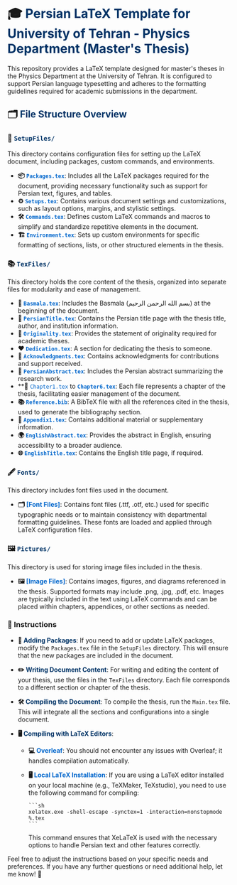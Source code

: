 # 🎓 <span style="color: #003366;">Persian LaTeX Template for University of Tehran - Physics Department (Master's Thesis)</span>

This repository provides a LaTeX template designed for master's theses
in the Physics Department at the University of Tehran. It is configured
to support Persian language typesetting and adheres to the formatting
guidelines required for academic submissions in the department.

## 🗂️ <span style="color: #003366;">File Structure Overview</span>

### 📁 <span style="color: #003366;">`SetupFiles/`</span>

This directory contains configuration files for setting up the LaTeX
document, including packages, custom commands, and environments.

  - **📦 <span style="color: #0066cc;">`Packages.tex`</span>**: Includes
    all the LaTeX packages required for the document, providing
    necessary functionality such as support for Persian text, figures,
    and tables.
  - **⚙️ <span style="color: #0066cc;">`Setups.tex`</span>**: Contains
    various document settings and customizations, such as layout
    options, margins, and stylistic settings.
  - **🛠️ <span style="color: #0066cc;">`Commands.tex`</span>**: Defines
    custom LaTeX commands and macros to simplify and standardize
    repetitive elements in the document.
  - **🏗️ <span style="color: #0066cc;">`Environment.tex`</span>**: Sets
    up custom environments for specific formatting of sections, lists,
    or other structured elements in the thesis.

### 📚 <span style="color: #003366;">`TexFiles/`</span>

This directory holds the core content of the thesis, organized into
separate files for modularity and ease of management.

  - **📜 <span style="color: #0066cc;">`Basmala.tex`</span>**: Includes
    the Basmala (بسم الله الرحمن الرحيم) at the beginning of the
    document.
  - **📑 <span style="color: #0066cc;">`PersianTitle.tex`</span>**:
    Contains the Persian title page with the thesis title, author, and
    institution information.
  - **📝 <span style="color: #0066cc;">`Originality.tex`</span>**:
    Provides the statement of originality required for academic theses.
  - **❤️ <span style="color: #0066cc;">`Dedication.tex`</span>**: A
    section for dedicating the thesis to someone.
  - **🙏 <span style="color: #0066cc;">`Acknowledgments.tex`</span>**:
    Contains acknowledgments for contributions and support received.
  - **📝 <span style="color: #0066cc;">`PersianAbstract.tex`</span>**:
    Includes the Persian abstract summarizing the research work.
  - \*\*📖 <span style="color: #0066cc;">`Chapter1.tex`</span> to
    **<span style="color: #0066cc;">`Chapter6.tex`</span>**: Each file
    represents a chapter of the thesis, facilitating easier management
    of the document.
  - **📚 <span style="color: #0066cc;">`Reference.bib`</span>**: A BibTeX
    file with all the references cited in the thesis, used to generate
    the bibliography section.
  - **📄 <span style="color: #0066cc;">`Appendix1.tex`</span>**: Contains
    additional material or supplementary information.
  - **🌍 <span style="color: #0066cc;">`EnglishAbstract.tex`</span>**:
    Provides the abstract in English, ensuring accessibility to a
    broader audience.
  - **🌐 <span style="color: #0066cc;">`EnglishTitle.tex`</span>**:
    Contains the English title page, if required.

### 🖋️ <span style="color: #003366;">`Fonts/`</span>

This directory includes font files used in the document.

  - **🗂️ <span style="color: #0066cc;">\[Font Files\]</span>**: Contains
    font files (.ttf, .otf, etc.) used for specific typographic needs or
    to maintain consistency with departmental formatting guidelines.
    These fonts are loaded and applied through LaTeX configuration
    files.

### 🖼️ <span style="color: #003366;">`Pictures/`</span>

This directory is used for storing image files included in the thesis.

  - **🖼️ <span style="color: #0066cc;">\[Image Files\]</span>**:
    Contains images, figures, and diagrams referenced in the thesis.
    Supported formats may include .png, .jpg, .pdf, etc. Images are
    typically included in the text using LaTeX commands and can be
    placed within chapters, appendices, or other sections as needed.

### 📝 Instructions

  - **🔧 <span style="color: #003366;">Adding Packages</span>**: If you
    need to add or update LaTeX packages, modify the `Packages.tex` file
    in the `SetupFiles` directory. This will ensure that the new
    packages are included in the document.

  - **✏️ <span style="color: #003366;">Writing Document
    Content</span>**: For writing and editing the content of your
    thesis, use the files in the `TexFiles` directory. Each file
    corresponds to a different section or chapter of the thesis.

  - **🛠️ <span style="color: #003366;">Compiling the Document</span>**:
    To compile the thesis, run the `Main.tex` file. This will integrate
    all the sections and configurations into a single document.

  - **🖥️ <span style="color: #003366;">Compiling with LaTeX
    Editors</span>**:
    
      - **💻 <span style="color: #0066cc;">Overleaf</span>**: You should
        not encounter any issues with Overleaf; it handles compilation
        automatically.
    
      - **🖥️ <span style="color: #0066cc;">Local LaTeX
        Installation</span>**: If you are using a LaTeX editor installed
        on your local machine (e.g., TeXMaker, TeXstudio), you need to
        use the following command for compiling:
        
            ```sh
            xelatex.exe -shell-escape -synctex=1 -interaction=nonstopmode %.tex
            ```

        This command ensures that XeLaTeX is used with the necessary
        options to handle Persian text and other features correctly.

Feel free to adjust the instructions based on your specific needs and
preferences. If you have any further questions or need additional help,
let me know\! 🎉
